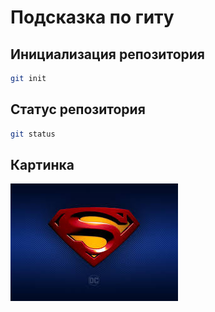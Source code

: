 # Подсказка по гиту

## Инициализация репозитория

```sh
git init
```

## Статус репозитория

```sh
git status
```

## Картинка 

![](images.jpeg)